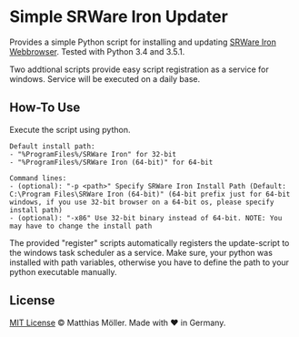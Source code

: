 # Simple SRWare Iron Updater
Provides a simple Python script for installing and updating [SRWare Iron Webbrowser](https://www.srware.net/software_srware_iron_download.php).
Tested with Python 3.4 and 3.5.1.

Two addtional scripts provide easy script registration as a service for windows.
Service will be executed on a daily base.

## How-To Use
Execute the script using python.

    Default install path:
    - "%ProgramFiles%/SRWare Iron" for 32-bit
    - "%ProgramFiles%/SRWare Iron (64-bit)" for 64-bit

    Command lines:
    - (optional): "-p <path>" Specify SRWare Iron Install Path (Default: C:\Program Files\SRWare Iron (64-bit)" (64-bit prefix just for 64-bit windows, if you use 32-bit browser on a 64-bit os, please specify install path) 
    - (optional): "-x86" Use 32-bit binary instead of 64-bit. NOTE: You may have to change the install path
    
The provided "register" scripts automatically registers the update-script to the windows task scheduler as a service.
Make sure, your python was installed with path variables, otherwise you have to define the path to your python executable manually.

## License

[MIT License](./LICENSE) © Matthias Möller. Made with ♥ in Germany.
